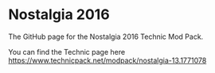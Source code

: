 # Nostalgia 2016

The GitHub page for the Nostalgia 2016 Technic Mod Pack.

You can find the Technic page here https://www.technicpack.net/modpack/nostalgia-13.1771078
